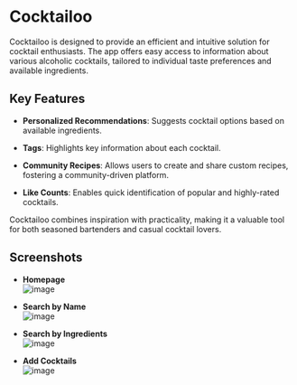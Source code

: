 # Cocktailoo

Cocktailoo is designed to provide an efficient and intuitive solution for cocktail enthusiasts. The app offers easy access to information about various alcoholic cocktails, tailored to individual taste preferences and available ingredients.  

## Key Features

- **Personalized Recommendations**: Suggests cocktail options based on available ingredients.  

- **Tags**: Highlights key information about each cocktail.  

- **Community Recipes**: Allows users to create and share custom recipes, fostering a community-driven platform.  

- **Like Counts**: Enables quick identification of popular and highly-rated cocktails.  


Cocktailoo combines inspiration with practicality, making it a valuable tool for both seasoned bartenders and casual cocktail lovers.

## Screenshots

- **Homepage**  
  ![image](https://github.com/user-attachments/assets/56c62d17-f127-47ca-82f4-a04884190527)


- **Search by Name**  
  ![image](https://github.com/user-attachments/assets/59c6658e-bfd6-4877-b405-9e3e97f7349c)

- **Search by Ingredients**  
  ![image](https://github.com/user-attachments/assets/95eb4fba-a375-4eaf-8de1-bd193e0ad4f5)

- **Add Cocktails**  
  ![image](https://github.com/user-attachments/assets/a611cb70-f50a-4022-80c4-dc1b59828600)




